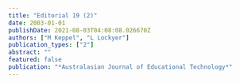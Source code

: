 ```yaml
---
title: "Editorial 19 (2)"
date: 2003-01-01
publishDate: 2021-08-03T04:08:08.026670Z
authors: ["M Keppel", "L Lockyer"]
publication_types: ["2"]
abstract: ""
featured: false
publication: "*Australasian Journal of Educational Technology*"
---
```


